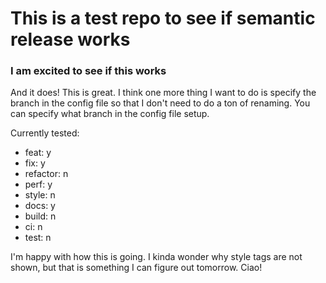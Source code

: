 # This is a test repo to see if semantic release works

### I am excited to see if this works

And it does! This is great. I think one more thing I want to do is specify the branch in the config file so that I don't need to do a ton of renaming.
You can specify what branch in the config file setup.

Currently tested:
- feat: y
- fix: y
- refactor: n
- perf: y
- style: n
- docs: y
- build: n
- ci: n
- test: n

I'm happy with how this is going. I kinda wonder why style tags are not shown, but that is something I can figure out tomorrow. Ciao!

